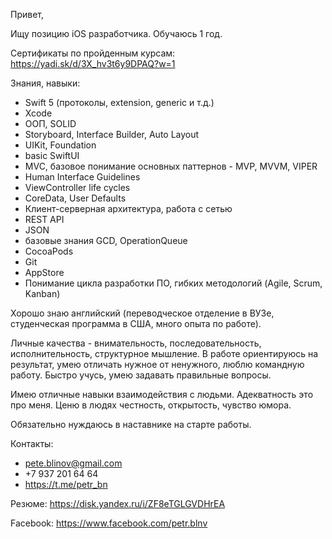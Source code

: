 Привет,

Ищу позицию iOS разработчика.
Обучаюсь 1 год.

Сертификаты по пройденным курсам: https://yadi.sk/d/3X_hv3t6y9DPAQ?w=1

Знания, навыки:

- Swift 5 (протоколы, extension, generic и т.д.)
- Xcode
- ООП, SOLID
- Storyboard, Interface Builder, Auto Layout
- UIKit, Foundation
- basic SwiftUI
- MVC, базовое понимание основных паттернов - MVP, MVVM, VIPER
- Human Interface Guidelines
- ViewController life cycles
- CoreData, User Defaults
- Клиент-серверная архитектура, работа с сетью
- REST API
- JSON
- базовые знания GCD, OperationQueue
- CocoaPods
- Git
- AppStore
- Понимание цикла разработки ПО, гибких методологий (Agile, Scrum, Kanban)


Хорошо знаю английский (переводческое отделение в ВУЗе, студенческая программа в США, много опыта по работе).

Личные качества - внимательность, последовательность, исполнительность, структурное мышление.
В работе ориентируюсь на результат, умею отличать нужное от ненужного, люблю командную работу.
Быстро учусь, умею задавать правильные вопросы.

Имею отличные навыки взаимодействия с людьми. Адекватность это про меня.
Ценю в людях честность, открытость, чувство юмора.

Обязательно нуждаюсь в наставнике на старте работы.


Контакты:
- pete.blinov@gmail.com
- +7 937 201 64 64
- https://t.me/petr_bn

Резюме: https://disk.yandex.ru/i/ZF8eTGLGVDHrEA

Facebook: https://www.facebook.com/petr.blnv
